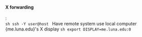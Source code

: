 #### X forwarding
:   
    ```sh
    ssh -Y user@host
    ```
    Have remote system use local computer {me.luna.edu}'s X display
    ```sh
    export DISPLAY=me.luna.edu:0
    ```